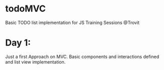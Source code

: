 todoMVC
=======

Basic TODO list implementation for JS Training Sessions @Trovit


Day 1:
=====

Just a first Approach on MVC. Basic components and interactions defined and list view implementation.
